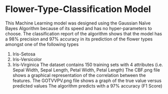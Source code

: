 # Flower-Type-Classification Model
This Machine Learning model was designed using the Gaussian Naïve Bayes Algorithm because of its speed and has no hyper-parameters to choose. 
The classification report of the algorithm shows that the model has a 98% precision and 97% accuracy in its prediction of the flower types amongst one of the following types 
1.	Iris-Setosa
2.	Iris-Versicolor
3.	Iris-Virginica
The dataset contains 150 training sets with 4 attributes (i.e. Sepal Width, Sepal Length, Petal Width, Petal Length)
The CBF.png file shows a graphical representation of the correlation between the features. 
The GOTVVPV.png file shows a graph of the true value versus predicted values
The algorithm predicts with a 97% accuracy (F1 Score)
